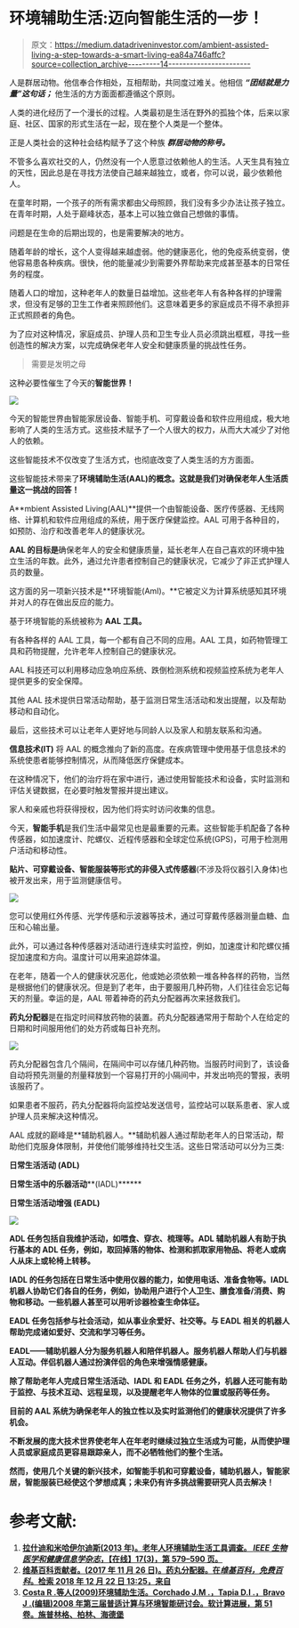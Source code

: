 # 环境辅助生活:迈向智能生活的一步！

> 原文：<https://medium.datadriveninvestor.com/ambient-assisted-living-a-step-towards-a-smart-living-ea84a746affc?source=collection_archive---------14----------------------->

人是群居动物。他信奉合作相处，互相帮助，共同度过难关。他相信 ***“团结就是力量”这句话；*** 他生活的方方面面都遵循这个原则。

人类的进化经历了一个漫长的过程。人类最初是生活在野外的孤独个体，后来以家庭、社区、国家的形式生活在一起，现在整个人类是一个整体。

正是人类社会的这种社会结构赋予了这个种族 ***群居动物的称号。***

不管多么喜欢社交的人，仍然没有一个人愿意过依赖他人的生活。人天生具有独立的天性，因此总是在寻找方法使自己越来越独立，或者，你可以说，最少依赖他人。

在童年时期，一个孩子的所有需求都由父母照顾，我们没有多少办法让孩子独立。在青年时期，人处于巅峰状态，基本上可以独立做自己想做的事情。

问题是在生命的后期出现的，也是需要解决的地方。

随着年龄的增长，这个人变得越来越虚弱。他的健康恶化，他的免疫系统变弱，使他容易患各种疾病。很快，他的能量减少到需要外界帮助来完成甚至基本的日常任务的程度。

随着人口的增加，这种老年人的数量日益增加。这些老年人有各种各样的护理需求，但没有足够的卫生工作者来照顾他们。这意味着更多的家庭成员不得不承担非正式照顾者的角色。

为了应对这种情况，家庭成员、护理人员和卫生专业人员必须跳出框框，寻找一些创造性的解决方案，以完成确保老年人安全和健康质量的挑战性任务。

> 需要是发明之母

这种必要性催生了今天的**智能世界！**

![](img/9e98ac908e8cd864d2adaedc59da4756.png)

今天的智能世界由智能家居设备、智能手机、可穿戴设备和软件应用组成，极大地影响了人类的生活方式。这些技术赋予了一个人很大的权力，从而大大减少了对他人的依赖。

这些智能技术不仅改变了生活方式，也彻底改变了人类生活的方方面面。

这些智能技术带来了**环境辅助生活(AAL)的概念。这就是我们对确保老年人生活质量这一挑战的回答！**

A**mbient Assisted Living(AAL)**提供一个由智能设备、医疗传感器、无线网络、计算机和软件应用组成的系统，用于医疗保健监控。AAL 可用于各种目的，如预防、治疗和改善老年人的健康状况。

**AAL 的目标是**确保老年人的安全和健康质量，延长老年人在自己喜欢的环境中独立生活的年数。此外，通过允许患者控制自己的健康状况，它减少了非正式护理人员的数量。

这方面的另一项新兴技术是**环境智能(AmI)。**它被定义为计算系统感知其环境并对人的存在做出反应的能力。

基于环境智能的系统被称为 **AAL 工具。**

有各种各样的 AAL 工具，每一个都有自己不同的应用。AAL 工具，如药物管理工具和药物提醒，允许老年人控制自己的健康状况。

AAL 科技还可以利用移动应急响应系统、跌倒检测系统和视频监控系统为老年人提供更多的安全保障。

其他 AAL 技术提供日常活动帮助，基于监测日常生活活动和发出提醒，以及帮助移动和自动化。

最后，这些技术可以让老年人更好地与同龄人以及家人和朋友联系和沟通。

**信息技术(IT)** 将 AAL 的概念推向了新的高度。在疾病管理中使用基于信息技术的系统使患者能够控制情况，从而降低医疗保健成本。

在这种情况下，他们的治疗将在家中进行，通过使用智能技术和设备，实时监测和评估关键数据，在必要时触发警报并提出建议。

家人和亲戚也将获得授权，因为他们将实时访问收集的信息。

今天，**智能手机**是我们生活中最常见也是最重要的元素。这些智能手机配备了各种传感器，如加速度计、陀螺仪、近程传感器和全球定位系统(GPS)，可用于检测用户活动和移动性。

**贴片、可穿戴设备、智能服装等形式的非侵入式传感器**(不涉及将仪器引入身体)也被开发出来，用于监测健康信号。

![](img/7ff2482fc290522da395e0beda3bbf92.png)

您可以使用红外传感、光学传感和示波器等技术，通过可穿戴传感器测量血糖、血压和心输出量。

此外，可以通过各种传感器对活动进行连续实时监控，例如，加速度计和陀螺仪捕捉加速度和方向。温度计可以用来追踪体温。

在老年，随着一个人的健康状况恶化，他或她必须依赖一堆各种各样的药物，当然是根据他们的健康状况。但是到了老年，由于要服用几种药物，人们往往会忘记每天的剂量。幸运的是，AAL 带着神奇的药丸分配器再次来拯救我们。

**药丸分配器**是在指定时间释放药物的装置。药丸分配器通常用于帮助个人在给定的日期和时间服用他们的处方药或每日补充剂。

![](img/14a27ab57e49347f8ce3a703e44ed231.png)

药丸分配器包含几个隔间，在隔间中可以存储几种药物。当服药时间到了，该设备自动将预先测量的剂量释放到一个容易打开的小隔间中，并发出响亮的警报，表明该服药了。

如果患者不服药，药丸分配器将向监控站发送信号，监控站可以联系患者、家人或护理人员来解决这种情况。

AAL 成就的巅峰是**辅助机器人。**辅助机器人通过帮助老年人的日常活动，帮助他们克服身体限制，并使他们能够维持社交生活。这些日常活动可以分为三类:

**日常生活活动 **(ADL)****

**日常生活中的乐器活动****(IADL)******

******日常生活活动增强 **(EADL)********

****![](img/eacd2069cf87bc1c89b631bdf12d6afb.png)****

******ADL** 任务包括自我维护活动，如喂食、穿衣、梳理等。ADL 辅助机器人有助于执行基本的 ADL 任务，例如，取回掉落的物体、检测和抓取家用物品、将老人或病人从床上或轮椅上转移。****

******IADL** 的任务包括在日常生活中使用仪器的能力，如使用电话、准备食物等。IADL 机器人协助它们各自的任务，例如，协助用户进行个人卫生、膳食准备/消费、购物和移动。一些机器人甚至可以用听诊器检查生命体征。****

******EADL** 任务包括参与社会活动，如从事业余爱好、社交等。与 EADL 相关的机器人帮助完成诸如爱好、交流和学习等任务。****

****EADL——辅助机器人分为服务机器人和陪伴机器人。服务机器人帮助人们与机器人互动。**伴侣机器人**通过扮演伴侣的角色来增强情感健康。****

****除了帮助老年人完成日常生活活动、IADL 和 EADL 任务之外，机器人还可能有助于监控、与技术互动、远程呈现，以及提醒老年人物体的位置或服药等任务。****

****目前的 AAL 系统为确保老年人的独立性以及实时监测他们的健康状况提供了许多机会。****

****不断发展的庞大技术世界使老年人在年老时继续过独立生活成为可能，从而使护理人员或家庭成员更容易跟踪亲人，而不必牺牲他们的整个生活。****

****然而，使用几个关键的新兴技术，如智能手机和可穿戴设备，辅助机器人，智能家居，智能服装已经使这个梦想成真；未来仍有许多挑战需要研究人员去解决！****

# ******参考文献:******

1.  ****[拉什迪和米哈伊尔迪斯(2013 年)。老年人环境辅助生活工具调查。 *IEEE 生物医学和健康信息学杂志*，【在线】17(3)，第 579–590 页。](https://www.cise.ufl.edu/~prashidi/Papers/JBHI2013.pdf)****
2.  ****[维基百科贡献者。(2017 年 11 月 26 日)。药丸分配器。在*维基百科，免费百科*。检索 2018 年 12 月 22 日 13:25，来自](https://en.wikipedia.org/w/index.php?title=Pill_dispenser&oldid=812133749)****
3.  ****[Costa R .等人(2009)环境辅助生活。Corchado J.M .，Tapia D.I .，Bravo J .(编辑)2008 年第三届普适计算与环境智能研讨会。软计算进展，第 51 卷。施普林格、柏林、海德堡](https://rd.springer.com/chapter/10.1007%2F978-3-540-85867-6_10)****